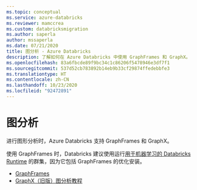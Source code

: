 ```yaml
---
ms.topic: conceptual
ms.service: azure-databricks
ms.reviewer: mamccrea
ms.custom: databricksmigration
ms.author: saperla
author: mssaperla
ms.date: 07/21/2020
title: 图分析 - Azure Databricks
description: 了解如何在 Azure Databricks 中使用 GraphFrames 和 GraphX。
ms.openlocfilehash: 83a6fbcde89f9bc34c1c86206f5478946e3df7f1
ms.sourcegitcommit: 537d52cb783892b14eb9b33cf29874ffedebbfe3
ms.translationtype: HT
ms.contentlocale: zh-CN
ms.lasthandoff: 10/23/2020
ms.locfileid: "92472891"
---
```

# <a name="graph-analysis"></a>图分析

进行图形分析时，Azure Databricks 支持 GraphFrames 和 GraphX。

使用 GraphFrames 时，Databricks 建议使用运行[用于机器学习的 Databricks Runtime](../../../runtime/mlruntime.md) 的群集，因为它包括 GraphFrames 的优化安装。

* [GraphFrames](graphframes/index.md)
* [GraphX（旧版）图分析教程](graph-analysis-graphx-tutorial.md)